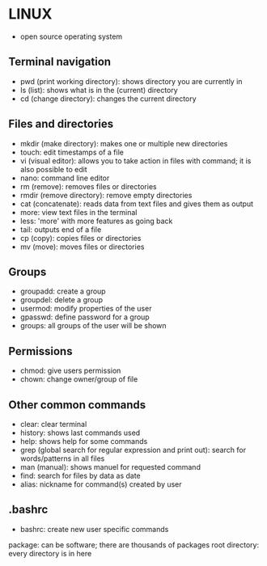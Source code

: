 # LINUX
* open source operating system
## Terminal navigation
* pwd (print working directory): shows directory you are currently in
* ls (list): shows what is in the (current) directory
* cd (change directory): changes the current directory
## Files and directories
* mkdir (make directory): makes one or multiple new directories
* touch: edit timestamps of a file
* vi (visual editor): allows you to take action in files with command; it is also possible to edit
* nano: command line editor
* rm (remove): removes files or directories
* rmdir (remove directory): remove empty directories
* cat (concatenate): reads data from text files and gives them as output
* more: view text files in the terminal
* less: 'more' with more features as going back
* tail: outputs end of a file
* cp (copy): copies files or directories
* mv (move): moves files or directories
## Groups
* groupadd: create a group
* groupdel: delete a group
* usermod: modify properties of the user
* gpasswd: define password for a group
* groups: all groups of the user will be shown
## Permissions
* chmod: give users permission
* chown: change owner/group of file
## Other common commands
* clear: clear terminal
* history: shows last commands used
* help: shows help for some commands
* grep (global search for regular expression and print out): search for words/patterns in all files
* man (manual): shows manuel for requested command
* find: search for files by data as date
* alias: nickname for command(s) created by user
## .bashrc
* bashrc: create new user specific commands

package: can be software; there are thousands of packages
root directory: every directory is in here